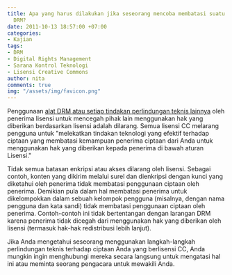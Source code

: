 ```yaml
---
title: Apa yang harus dilakukan jika seseorang mencoba membatasi suatu ciptaan dengan
  DRM?
date: 2011-10-13 18:57:00 +07:00
categories:
- Kajian
tags:
- DRM
- Digital Rights Management
- Sarana Kontrol Teknologi
- Lisensi Creative Commons
author: nita
comments: true
img: "/assets/img/favicon.png"
---
```


Penggunaan [alat DRM atau setiap tindakan perlindungan teknis lainnya](http://creativecommons.or.id/faq/#Apakah_Creative_Commons_terlibat_dalam_manajemen_hak_digital.28digital_rights_management.2C_DRM.29.3F) oleh penerima lisensi untuk mencegah pihak lain menggunakan hak yang diberikan berdasarkan lisensi adalah dilarang. Semua lisensi CC melarang pengguna untuk "melekatkan tindakan teknologi yang efektif terhadap ciptaan yang membatasi kemampuan penerima ciptaan dari Anda untuk menggunakan hak yang diberikan kepada penerima di bawah aturan Lisensi."

Tidak semua batasan enkripsi atau akses dilarang oleh lisensi. Sebagai contoh, konten yang dikirim melalui surel dan dienkripsi dengan kunci yang diketahui oleh penerima tidak membatasi penggunaan ciptaan oleh penerima. Demikian pula dalam hal membatasi penerima untuk dikelompokkan dalam sebuah kelompok pengguna (misalnya, dengan nama pengguna dan kata sandi) tidak membatasi penggunaan ciptaan oleh penerima. Contoh-contoh ini tidak bertentangan dengan larangan DRM karena penerima tidak dicegah dari menggunakan hak yang diberikan oleh lisensi (termasuk hak-hak redistribusi lebih lanjut).

Jika Anda mengetahui seseorang menggunakan langkah-langkah perlindungan teknis terhadap ciptaan Anda yang berlisensi CC, Anda mungkin ingin menghubungi mereka secara langsung untuk mengatasi hal ini atau meminta seorang pengacara untuk mewakili Anda.
